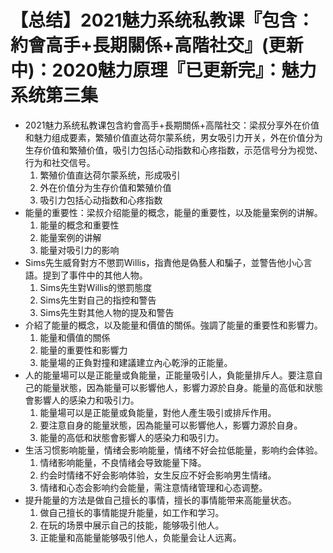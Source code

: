 # 【总结】2021魅力系统私教课『包含：約會高手+長期關係+高階社交』(更新中)：2020魅力原理『已更新完』：魅力系统第三集

-   2021魅力系统私教课包含約會高手+長期關係+高階社交：梁叔分享外在价值和魅力组成要素，繁殖价值直达荷尔蒙系统，男女吸引力开关，外在价值分为生存价值和繁殖价值，吸引力包括心动指数和心疼指数，示范信号分为视觉、行为和社交信号。
    1.  繁殖价值直达荷尔蒙系统，形成吸引
    2.  外在价值分为生存价值和繁殖价值
    3.  吸引力包括心动指数和心疼指数
-   能量的重要性：梁叔介绍能量的概念，能量的重要性，以及能量案例的讲解。
    1.  能量的概念和重要性
    2.  能量案例的讲解
    3.  能量对吸引力的影响
-   Sims先生威脅對方不懲罰Willis，指責他是偽藝人和騙子，並警告他小心言語。提到了事件中的其他人物。
    1.  Sims先生對Willis的懲罰態度
    2.  Sims先生對自己的指控和警告
    3.  Sims先生對其他人物的提及和警告
-   介紹了能量的概念，以及能量和價值的關係。強調了能量的重要性和影響力。
    1.  能量和價值的關係
    2.  能量的重要性和影響力
    3.  能量場的正負對撞和建議建立內心乾淨的正能量。
-   人的能量場可以是正能量或負能量，正能量吸引人，負能量排斥人。要注意自己的能量狀態，因為能量可以影響他人，影響力源於自身。能量的高低和狀態會影響人的感染力和吸引力。
    1.  能量場可以是正能量或負能量，對他人產生吸引或排斥作用。
    2.  要注意自身的能量狀態，因為能量可以影響他人，影響力源於自身。
    3.  能量的高低和狀態會影響人的感染力和吸引力。
-   生活习惯影响能量，情绪会影响能量，情绪不好会拉低能量，影响约会体验。
    1.  情绪影响能量，不良情绪会导致能量下降。
    2.  约会时情绪不好会影响体验，女生反应不好会影响男生情绪。
    3.  情绪和心态会影响约会能量，需注意情绪管理和心态调整。
-   提升能量的方法是做自己擅长的事情，擅长的事情能带来高能量状态。
    1.  做自己擅长的事情能提升能量，如工作和学习。
    2.  在玩的场景中展示自己的技能，能够吸引他人。
    3.  正能量和高能量能够吸引他人，负能量会让人远离。